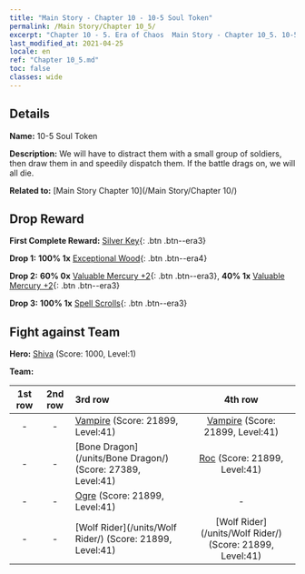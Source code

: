 ```yaml
---
title: "Main Story - Chapter 10 - 10-5 Soul Token"
permalink: /Main Story/Chapter 10_5/
excerpt: "Chapter 10 - 5. Era of Chaos  Main Story - Chapter 10_5. 10-5 Soul Token"
last_modified_at: 2021-04-25
locale: en
ref: "Chapter 10_5.md"
toc: false
classes: wide
---
```


## Details

 **Name:** 10-5 Soul Token

 **Description:** We will have to distract them with a small group of soldiers, then draw them in and speedily dispatch them. If the battle drags on, we will all die.

 **Related to:** [Main Story Chapter 10](/Main Story/Chapter 10/)

## Drop Reward

 **First Complete Reward:** [Silver Key](/Items/con_693/){: .btn .btn--era3}

 **Drop 1:** **100% 1x** [Exceptional Wood](/Items/mat_34/){: .btn .btn--era4}

 **Drop 2:** **60% 0x** [Valuable Mercury +2](/Items/mat_28/){: .btn .btn--era3}, **40% 1x** [Valuable Mercury +2](/Items/mat_28/){: .btn .btn--era3}

 **Drop 3:** **100% 1x** [Spell Scrolls](/Items/con_694/){: .btn .btn--era3}


## Fight against Team
 **Hero:** [Shiva](/heroes/Shiva/) (Score: 1000, Level:1)

 **Team:**


  | 1st row | 2nd row | 3rd row | 4th row |
  |:----:|:----:|:----|:----:|
  | - | - | [Vampire](/units/Vampire/) (Score: 21899, Level:41)  | [Vampire](/units/Vampire/) (Score: 21899, Level:41)  |
  | - | - | [Bone Dragon](/units/Bone Dragon/) (Score: 27389, Level:41)  | [Roc](/units/Roc/) (Score: 21899, Level:41)  |
  | - | - | [Ogre](/units/Ogre/) (Score: 21899, Level:41)  | - |
  | - | - | [Wolf Rider](/units/Wolf Rider/) (Score: 21899, Level:41)  | [Wolf Rider](/units/Wolf Rider/) (Score: 21899, Level:41)  |


